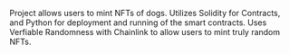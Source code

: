 Project allows users to mint NFTs of dogs. Utilizes Solidity for Contracts, and Python for deployment and running of the smart contracts.
Uses Verfiable Randomness with Chainlink to allow users to mint truly random NFTs.
